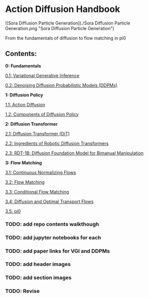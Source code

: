 # Action Diffusion Handbook

![Sora Diffusion Particle Generation](./Sora Diffusion Particle Generation.png "Sora Diffusion Particle Generation")

From the fundamentals of diffusion to flow matching in pi0

## Contents: 

**0: Fundamentals**

[0.1: Variational Generative Inference](./0:%20Fundamentals/0.1:%20Variational%20Generative%20Inference/Variational%20Generative%20Inference.md)

[0.2: Denoising Diffusion Probabilistic Models (DDPMs)](./0:%20Fundamentals/0.2:%20Denoising%20Diffusion%20Probabilistic%20Models%20(DDPMs)/Denoising%20Diffusion%20Probabilistic%20Models%20(DDPMs).md)

**1: Diffusion Policy** 

[1.1: Action Diffusion](./1:%20Diffusion%20Policy/1.1:%20Action%20Diffusion/Action%20Diffusion.md)

[1.2: Components of Diffusion Policy](./1:%20Diffusion%20Policy/1.2:%20Components%20of%20Diffusion%20Policy/DP%20Components.md)

**2: Diffusion Transformer**

[2.1: Diffusion Transformer (DiT)](./2:%20Diffusion%20Transformer/2.1:%20DiT/DiT.md)

[2.2: Ingredients of Robotic Diffusion Transformers](./2:%20Diffusion%20Transformer/2.2:%20Ingredients%20of%20Robotic%20Diffusion%20Transformers/Ingredients%20of%20Robotic%20Diffusion%20Transformers.md)

[2.3: RDT-1B: Diffusion Foundation Model for Bimanual Manipulation](./2:%20Diffusion%20Transformer/2.3:%20RDT-1B/RDT-1B.md)

**3: Flow Matching**

[3.1: Continuous Normalizing Flows](./3:%20Flow%20Matching/3.1:%20Continuous%20Normalizing%20Flows/CNFs.md)

[3.2: Flow Matching](./3:%20Flow%20Matching/3.2:%20Flow%20Matching/Flow%20Matching.md)

[3.3: Conditional Flow Matching](./3:%20Flow%20Matching/3.3:%20Conditional%20Flow%20Matching/Conditional%20Flow%20Matching.md)

[3.4: Diffusion and Optimal Transport Flows](./3:%20Flow%20Matching/3.4:%20Diffusion%20and%20Optimal%20Transport%20as%20Flows/Diffusion%20Flow.md)

[3.5: pi0](./3:%20Flow%20Matching/3.5:%20pi0/pi0.md)


### TODO: add repo contents walkthough
### TODO: add jupyter notebooks for each
### TODO: add paper links for VGI and DDPMs
### TODO: add header images 
### TODO: add section images
### TODO: Revise
